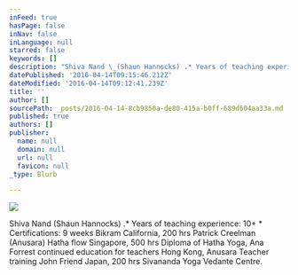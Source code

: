 ```yaml
---
inFeed: true
hasPage: false
inNav: false
inLanguage: null
starred: false
keywords: []
description: "Shiva Nand \_(Shaun Hannocks) .* Years of teaching experience: 10+ * Certifications: 9 weeks Bikram California, 200 hrs Patrick Creelman (Anusara) Hatha flow Singapore, 500 hrs Diploma of Hatha Yoga, Ana Forrest continued education for teachers Hong Kong, Anusara Teacher training John Friend Japan, 200 hrs Sivananda Yoga Vedante Centre."
datePublished: '2016-04-14T09:15:46.212Z'
dateModified: '2016-04-14T09:12:41.239Z'
title: ''
author: []
sourcePath: _posts/2016-04-14-8cb9850a-de80-415a-b0ff-689d604aa33a.md
published: true
authors: []
publisher:
  name: null
  domain: null
  url: null
  favicon: null
_type: Blurb

---
```

![](https://the-grid-user-content.s3-us-west-2.amazonaws.com/c0738f0f-c5cc-4c57-954f-4bee24fed5f1.jpg)

Shiva Nand  (Shaun Hannocks) .\* Years of teaching experience: 10+ \* Certifications: 9 weeks Bikram California, 200 hrs Patrick Creelman (Anusara) Hatha flow Singapore, 500 hrs Diploma of Hatha Yoga, Ana Forrest continued education for teachers Hong Kong, Anusara Teacher training John Friend Japan, 200 hrs Sivananda Yoga Vedante Centre.